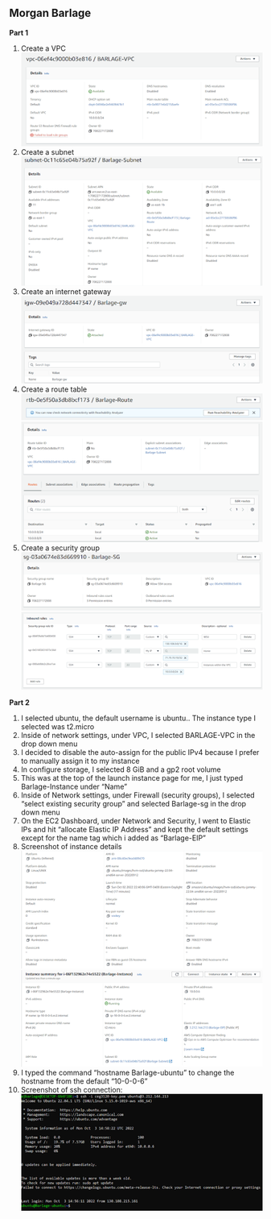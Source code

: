 ## Morgan Barlage

**Part 1**
1. Create a VPC<br />
![creating a VPC](images/createVPC.png)
2. Create a subnet <br />
![creating a subnet](images/createsubnet.png)
3. Create an internet gateway <br />
![creating a gateway](images/creategateway.png)
4. Create a route table <br />
![creating a route table](images/createroute1.png)
![creating a route table](images/createroute2.png)
5. Create a security group <br />
![creating a security group](images/createsg1.png)
![creating a secuirty group](images/createsg2.png)

**Part 2**
1. I selected ubuntu, the default username is ubuntu.. The instance type I selected was t2.micro
2. Inside of network settings, under VPC, I selected BARLAGE-VPC in the drop down menu
3. I decided to disable the auto-assign for the public IPv4 because I prefer to manually assign it to my instance
4. In configure storage, I selected 8 GiB and a gp2 root volume 
5. This was at the top of the launch instance page for me, I just typed Barlage-Instance under “Name”
6. Inside of Network settings, under Firewall (security groups), I selected “select existing security group” and selected Barlage-sg in the drop down menu
7. On the EC2 Dashboard, under Network and Security, I went to Elastic IPs and hit “allocate Elastic IP Address” and kept the default settings except for the name tag which i added as “Barlage-EIP”
8. Screenshot of instance details <br />
![instance details](images/part2q8-1.png)
![instance details](images/part2q8-2.png)
9. I typed the command “hostname Barlage-ubuntu” to change the hostname from the default “10-0-0-6”
10. Screenshot of ssh connection: <br />
![ssh connection](images/p2q10.png)
